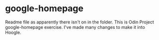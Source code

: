# google-homepage
Readme file as apparently there isn't on in the folder.
This is Odin Project google-homepage exercise. I've made many changes to make it into Hoogle.
